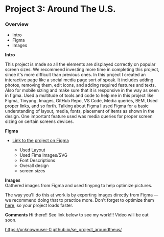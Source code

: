 # Project 3: Around The U.S.

### Overview  

* Intro  
* Figma  
* Images   
  
**Intro**
  
This project is made so all the elements are displayed correctly on popular screen sizes. We recommend investing more time in completing this project, since it's more difficult than previous ones. In this project I created an interactive page like a social media page sort of speak. It includes adding photos, removing them, edit icons, and adding required features and texts. Also for mobile sizing and make sure that it is responsive in the way as seen in figma. Used a multitude of tools and code to help me in this project like Figma, Tinypng, Images, GitHub Repo, VS Code, Media queries, BEM, Used proper links, and so forth. Talking about Figma I used Figma for a basic understanding of layout, media, fonts, placement of items as shown in the design. One important feature used was media queries for proper screen sizing on certain screens devices.
  
**Figma**  
  
* [Link to the project on Figma](https://www.figma.com/file/ii4xxsJ0ghevUOcssTlHZv/Sprint-3%3A-Around-the-US?node-id=0%3A1)  
   
   * Used Layout
   * Used Fima Images/SVG
   * Font Descriptions
   * Overall design
   * screen sizes

**Images**  
  Gathered images from Figma and used tinypng to help optimize pictures.

The way you'll do this at work is by exporting images directly from Figma — we recommend doing that to practice more. Don't forget to optimize them [here](https://tinypng.com/), so your project loads faster. 

**Comments**
Hi there!! See link below to see my work!!! Video will be out soon.

https://unknownuser-0.github.io/se_project_aroundtheus/